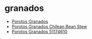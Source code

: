 # granados

 * [Porotos Granados](../../index/p/porotos-granados-51174610.json)
 * [Porotos Granados Chilean Bean Stew](../../index/p/porotos-granados-chilean-bean-stew.json)
 * [Porotos Granados 51174610](../../index/p/porotos-granados-51174610.json)
